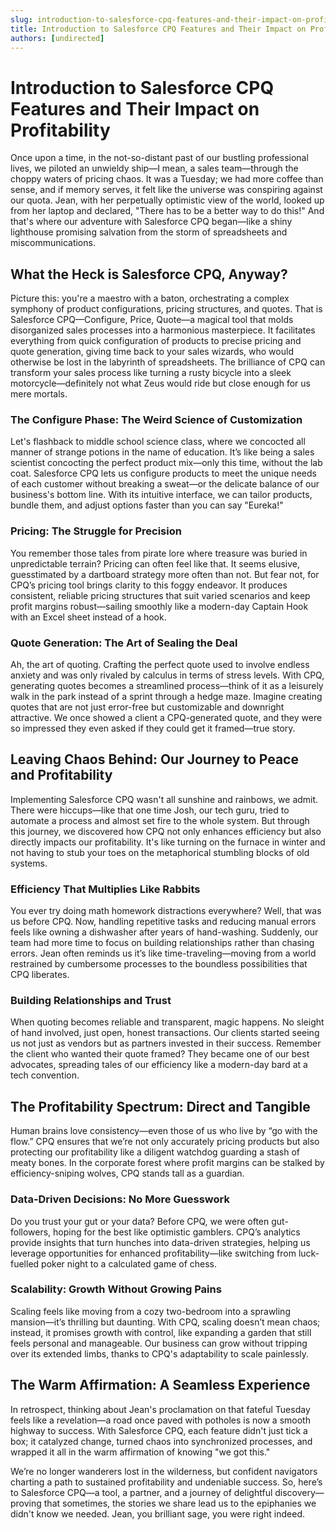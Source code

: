 ```yaml
---
slug: introduction-to-salesforce-cpq-features-and-their-impact-on-profitability
title: Introduction to Salesforce CPQ Features and Their Impact on Profitability
authors: [undirected]
---
```



# Introduction to Salesforce CPQ Features and Their Impact on Profitability

Once upon a time, in the not-so-distant past of our bustling professional lives, we piloted an unwieldy ship—I mean, a sales team—through the choppy waters of pricing chaos. It was a Tuesday; we had more coffee than sense, and if memory serves, it felt like the universe was conspiring against our quota. Jean, with her perpetually optimistic view of the world, looked up from her laptop and declared, "There has to be a better way to do this!" And that's where our adventure with Salesforce CPQ began—like a shiny lighthouse promising salvation from the storm of spreadsheets and miscommunications.

## What the Heck is Salesforce CPQ, Anyway?

Picture this: you're a maestro with a baton, orchestrating a complex symphony of product configurations, pricing structures, and quotes. That is Salesforce CPQ—Configure, Price, Quote—a magical tool that molds disorganized sales processes into a harmonious masterpiece. It facilitates everything from quick configuration of products to precise pricing and quote generation, giving time back to your sales wizards, who would otherwise be lost in the labyrinth of spreadsheets. The brilliance of CPQ can transform your sales process like turning a rusty bicycle into a sleek motorcycle—definitely not what Zeus would ride but close enough for us mere mortals.

### The Configure Phase: The Weird Science of Customization

Let's flashback to middle school science class, where we concocted all manner of strange potions in the name of education. It’s like being a sales scientist concocting the perfect product mix—only this time, without the lab coat. Salesforce CPQ lets us configure products to meet the unique needs of each customer without breaking a sweat—or the delicate balance of our business's bottom line. With its intuitive interface, we can tailor products, bundle them, and adjust options faster than you can say "Eureka!"

### Pricing: The Struggle for Precision

You remember those tales from pirate lore where treasure was buried in unpredictable terrain? Pricing can often feel like that. It seems elusive, guesstimated by a dartboard strategy more often than not. But fear not, for CPQ’s pricing tool brings clarity to this foggy endeavor. It produces consistent, reliable pricing structures that suit varied scenarios and keep profit margins robust—sailing smoothly like a modern-day Captain Hook with an Excel sheet instead of a hook.

### Quote Generation: The Art of Sealing the Deal

Ah, the art of quoting. Crafting the perfect quote used to involve endless anxiety and was only rivaled by calculus in terms of stress levels. With CPQ, generating quotes becomes a streamlined process—think of it as a leisurely walk in the park instead of a sprint through a hedge maze. Imagine creating quotes that are not just error-free but customizable and downright attractive. We once showed a client a CPQ-generated quote, and they were so impressed they even asked if they could get it framed—true story.

## Leaving Chaos Behind: Our Journey to Peace and Profitability

Implementing Salesforce CPQ wasn't all sunshine and rainbows, we admit. There were hiccups—like that one time Josh, our tech guru, tried to automate a process and almost set fire to the whole system. But through this journey, we discovered how CPQ not only enhances efficiency but also directly impacts our profitability. It's like turning on the furnace in winter and not having to stub your toes on the metaphorical stumbling blocks of old systems.

### Efficiency That Multiplies Like Rabbits

You ever try doing math homework distractions everywhere? Well, that was us before CPQ. Now, handling repetitive tasks and reducing manual errors feels like owning a dishwasher after years of hand-washing. Suddenly, our team had more time to focus on building relationships rather than chasing errors. Jean often reminds us it’s like time-traveling—moving from a world restrained by cumbersome processes to the boundless possibilities that CPQ liberates.

### Building Relationships and Trust

When quoting becomes reliable and transparent, magic happens. No sleight of hand involved, just open, honest transactions. Our clients started seeing us not just as vendors but as partners invested in their success. Remember the client who wanted their quote framed? They became one of our best advocates, spreading tales of our efficiency like a modern-day bard at a tech convention.

## The Profitability Spectrum: Direct and Tangible

Human brains love consistency—even those of us who live by “go with the flow.” CPQ ensures that we’re not only accurately pricing products but also protecting our profitability like a diligent watchdog guarding a stash of meaty bones. In the corporate forest where profit margins can be stalked by efficiency-sniping wolves, CPQ stands tall as a guardian.

### Data-Driven Decisions: No More Guesswork

Do you trust your gut or your data? Before CPQ, we were often gut-followers, hoping for the best like optimistic gamblers. CPQ’s analytics provide insights that turn hunches into data-driven strategies, helping us leverage opportunities for enhanced profitability—like switching from luck-fuelled poker night to a calculated game of chess.

### Scalability: Growth Without Growing Pains

Scaling feels like moving from a cozy two-bedroom into a sprawling mansion—it’s thrilling but daunting. With CPQ, scaling doesn’t mean chaos; instead, it promises growth with control, like expanding a garden that still feels personal and manageable. Our business can grow without tripping over its extended limbs, thanks to CPQ's adaptability to scale painlessly.

## The Warm Affirmation: A Seamless Experience

In retrospect, thinking about Jean's proclamation on that fateful Tuesday feels like a revelation—a road once paved with potholes is now a smooth highway to success. With Salesforce CPQ, each feature didn't just tick a box; it catalyzed change, turned chaos into synchronized processes, and wrapped it all in the warm affirmation of knowing "we got this."

We’re no longer wanderers lost in the wilderness, but confident navigators charting a path to sustained profitability and undeniable success. So, here’s to Salesforce CPQ—a tool, a partner, and a journey of delightful discovery—proving that sometimes, the stories we share lead us to the epiphanies we didn't know we needed. Jean, you brilliant sage, you were right indeed.